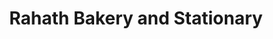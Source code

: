 ---
title: "Rahath Bakery and Stationary"
url: /trivandrum/rahath-bakery-and-stationary/
shop: Bäckerei
---
